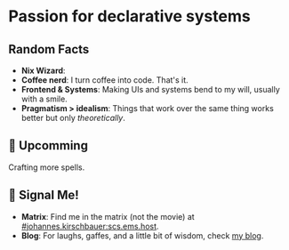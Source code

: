 # Passion for declarative systems

## Random Facts

- **Nix Wizard**: 
- **Coffee nerd**: I turn coffee into code. That's it.
- **Frontend & Systems**: Making UIs and systems bend to my will, usually with a smile.
- **Pragmatism > idealism**: Things that work over the same thing works better but only *theoretically*.

## 🎯 Upcomming

Crafting more spells.

## 📡 Signal Me!

- **Matrix**: Find me in the matrix (not the movie) at [#johannes.kirschbauer:scs.ems.host](https://matrix.to/#/#johannes.kirschbauer:scs.ems.host).
- **Blog**: For laughs, gaffes, and a little bit of wisdom, check [my blog](https://hsjobeki.dev/blog).


